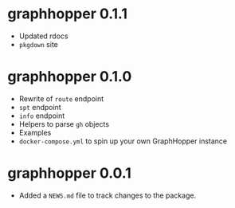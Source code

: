 # graphhopper 0.1.1

* Updated rdocs
* `pkgdown` site

# graphhopper 0.1.0

* Rewrite of `route` endpoint
* `spt` endpoint
* `info` endpoint
* Helpers to parse `gh` objects
* Examples
* `docker-compose.yml` to spin up your own GraphHopper instance

# graphhopper 0.0.1

* Added a `NEWS.md` file to track changes to the package.
